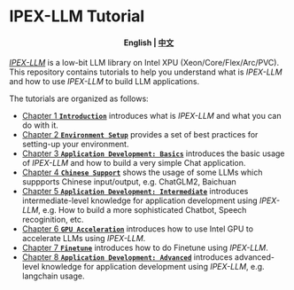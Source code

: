 <p align="center"><h1>IPEX-LLM Tutorial</h1><p>
  
<h4 align="center">
    <p>
        <b>English</b> |
        <a href="./Chinese_Version/README.md">中文</a>
    <p>
</h4>

[_IPEX-LLM_](https://github.com/intel-analytics/ipex-llm/tree/main/python/llm) is a low-bit LLM library on Intel XPU (Xeon/Core/Flex/Arc/PVC). This repository contains tutorials to help you understand what is _IPEX-LLM_ and how to use _IPEX-LLM_ to build LLM applications.

The tutorials are organized as follows:
- [Chapter 1 **`Introduction`**](./ch_1_Introduction/) introduces what is _IPEX-LLM_ and what you can do with it. 
- [Chapter 2 **`Environment Setup`**](./ch_2_Environment_Setup/) provides a set of best practices for setting-up your environment.
- [Chapter 3 **`Application Development: Basics`**](./ch_3_AppDev_Basic/) introduces the basic usage of _IPEX-LLM_ and how to build a very simple Chat application.
- [Chapter 4 **`Chinese Support`**](./ch_4_Chinese_Support/) shows the usage of some LLMs which suppports Chinese input/output, e.g. ChatGLM2, Baichuan  
- [Chapter 5 **`Application Development: Intermediate`**](./ch_5_AppDev_Intermediate/) introduces intermediate-level knowledge for application development using _IPEX-LLM_, e.g. How to build a more sophisticated Chatbot, Speech recoginition, etc. 
- [Chapter 6 **`GPU Acceleration`**](./ch_6_GPU_Acceleration/) introduces how to use Intel GPU to accelerate LLMs using _IPEX-LLM_.
- [Chapter 7 **`Finetune`**](./ch_7_Finetune/) introduces how to do Finetune using _IPEX-LLM_.
- [Chapter 8 **`Application Development: Advanced`**](./ch_8_AppDev_Advanced/) introduces advanced-level knowledge for application development using _IPEX-LLM_, e.g. langchain usage. 

[^1]: Performance varies by use, configuration and other factors. `ipex-llm` may not optimize to the same degree for non-Intel products. Learn more at www.Intel.com/PerformanceIndex.

